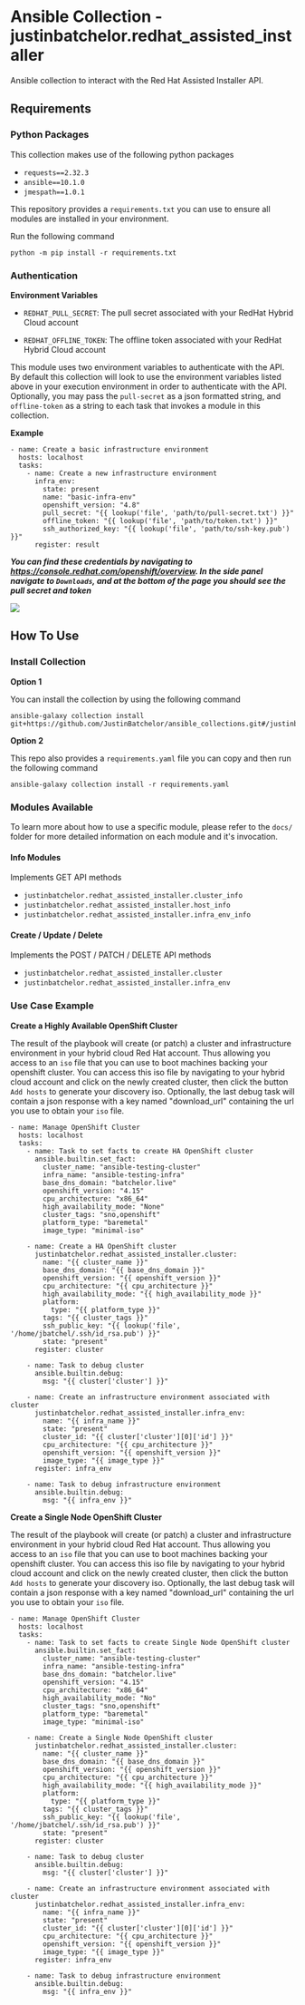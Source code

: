 # Ansible Collection - justinbatchelor.redhat_assisted_installer

Ansible collection to interact with the Red Hat Assisted Installer API. 

## Requirements

### Python Packages

This collection makes use of the following python packages

- `requests==2.32.3`
- `ansible==10.1.0`
- `jmespath==1.0.1`

This repository provides a `requirements.txt` you can use to ensure all modules are installed in your environment. 

Run the following command 

    python -m pip install -r requirements.txt

### Authentication

**Environment Variables**

- `REDHAT_PULL_SECRET`: The pull secret associated with your RedHat Hybrid Cloud account

- `REDHAT_OFFLINE_TOKEN`: The offline token associated with your RedHat Hybrid Cloud account

This module uses two environment variables to authenticate with the API. By default this collection will look to use the environment variables listed above in your execution environment in order to authenticate with the API. Optionally, you may pass the `pull-secret` as a json formatted string, and `offline-token` as a string to each task that invokes a module in this collection. 

**Example**

```
- name: Create a basic infrastructure environment
  hosts: localhost
  tasks:
    - name: Create a new infrastructure environment
      infra_env:
        state: present
        name: "basic-infra-env"
        openshift_version: "4.8"
        pull_secret: "{{ lookup('file', 'path/to/pull-secret.txt') }}"
        offline_token: "{{ lookup('file', 'path/to/token.txt') }}"
        ssh_authorized_key: "{{ lookup('file', 'path/to/ssh-key.pub') }}"
      register: result
```


**_You can find these credentials by navigating to https://console.redhat.com/openshift/overview. In the side panel navigate to `Downloads`, and at the bottom of the page you should see the pull secret and token_**

![](https://raw.githubusercontent.com/JustinBatchelor/red-hat-assisted-installer/c33b2eb3570ab498e85944035e71156ee192a816/docs/downloads_console.png)


## How To Use

### Install Collection

**Option 1**

You can install the collection by using the following command 

    ansible-galaxy collection install git+https://github.com/JustinBatchelor/ansible_collections.git#/justinbatchelor/redhat_assisted_installer

**Option 2**

This repo also provides a `requirements.yaml` file you can copy and then run the following command
        
    ansible-galaxy collection install -r requirements.yaml


### Modules Available

To learn more about how to use a specific module, please refer to the `docs/` folder for more detailed information on each module and it's invocation.

#### Info Modules

Implements GET API methods

- `justinbatchelor.redhat_assisted_installer.cluster_info`
- `justinbatchelor.redhat_assisted_installer.host_info`
- `justinbatchelor.redhat_assisted_installer.infra_env_info`


#### Create / Update / Delete

Implements the POST / PATCH / DELETE API methods

- `justinbatchelor.redhat_assisted_installer.cluster`
- `justinbatchelor.redhat_assisted_installer.infra_env`


### Use Case Example 

**Create a Highly Available OpenShift Cluster**

The result of the playbook will create (or patch) a cluster and infrastructure environment in your hybrid cloud Red Hat account. Thus allowing you access to an `iso` file that you can use to boot machines backing your openshift cluster. You can access this iso file by navigating to your hybrid cloud account and click on the newly created cluster, then click the button `Add hosts` to generate your discovery iso. Optionally, the last debug task will contain a json response with a key named "download_url" containing the url you use to obtain your `iso` file.

```
- name: Manage OpenShift Cluster
  hosts: localhost
  tasks:
    - name: Task to set facts to create HA OpenShift cluster
      ansible.builtin.set_fact:
        cluster_name: "ansible-testing-cluster"
        infra_name: "ansible-testing-infra"
        base_dns_domain: "batchelor.live"
        openshift_version: "4.15"
        cpu_architecture: "x86_64"
        high_availability_mode: "None"
        cluster_tags: "sno,openshift"
        platform_type: "baremetal"
        image_type: "minimal-iso"

    - name: Create a HA OpenShift cluster
      justinbatchelor.redhat_assisted_installer.cluster:
        name: "{{ cluster_name }}"
        base_dns_domain: "{{ base_dns_domain }}"
        openshift_version: "{{ openshift_version }}"
        cpu_architecture: "{{ cpu_architecture }}"
        high_availability_mode: "{{ high_availability_mode }}"
        platform:
          type: "{{ platform_type }}"
        tags: "{{ cluster_tags }}"
        ssh_public_key: "{{ lookup('file', '/home/jbatchel/.ssh/id_rsa.pub') }}"
        state: "present"
      register: cluster

    - name: Task to debug cluster
      ansible.builtin.debug:
        msg: "{{ cluster['cluster'] }}"

    - name: Create an infrastructure environment associated with cluster
      justinbatchelor.redhat_assisted_installer.infra_env:
        name: "{{ infra_name }}"
        state: "present"
        cluster_id: "{{ cluster['cluster'][0]['id'] }}"
        cpu_architecture: "{{ cpu_architecture }}"
        openshift_version: "{{ openshift_version }}"
        image_type: "{{ image_type }}"
      register: infra_env

    - name: Task to debug infrastructure environment
      ansible.builtin.debug:
        msg: "{{ infra_env }}"
```


**Create a Single Node OpenShift Cluster**

The result of the playbook will create (or patch) a cluster and infrastructure environment in your hybrid cloud Red Hat account. Thus allowing you access to an `iso` file that you can use to boot machines backing your openshift cluster. You can access this iso file by navigating to your hybrid cloud account and click on the newly created cluster, then click the button `Add hosts` to generate your discovery iso. Optionally, the last debug task will contain a json response with a key named "download_url" containing the url you use to obtain your `iso` file.

```
- name: Manage OpenShift Cluster
  hosts: localhost
  tasks:
    - name: Task to set facts to create Single Node OpenShift cluster
      ansible.builtin.set_fact:
        cluster_name: "ansible-testing-cluster"
        infra_name: "ansible-testing-infra"
        base_dns_domain: "batchelor.live"
        openshift_version: "4.15"
        cpu_architecture: "x86_64"
        high_availability_mode: "No"
        cluster_tags: "sno,openshift"
        platform_type: "baremetal"
        image_type: "minimal-iso"

    - name: Create a Single Node OpenShift cluster
      justinbatchelor.redhat_assisted_installer.cluster:
        name: "{{ cluster_name }}"
        base_dns_domain: "{{ base_dns_domain }}"
        openshift_version: "{{ openshift_version }}"
        cpu_architecture: "{{ cpu_architecture }}"
        high_availability_mode: "{{ high_availability_mode }}"
        platform:
          type: "{{ platform_type }}"
        tags: "{{ cluster_tags }}"
        ssh_public_key: "{{ lookup('file', '/home/jbatchel/.ssh/id_rsa.pub') }}"
        state: "present"
      register: cluster

    - name: Task to debug cluster
      ansible.builtin.debug:
        msg: "{{ cluster['cluster'] }}"

    - name: Create an infrastructure environment associated with cluster
      justinbatchelor.redhat_assisted_installer.infra_env:
        name: "{{ infra_name }}"
        state: "present"
        cluster_id: "{{ cluster['cluster'][0]['id'] }}"
        cpu_architecture: "{{ cpu_architecture }}"
        openshift_version: "{{ openshift_version }}"
        image_type: "{{ image_type }}"
      register: infra_env

    - name: Task to debug infrastructure environment
      ansible.builtin.debug:
        msg: "{{ infra_env }}"
```